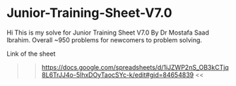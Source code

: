 # Junior-Training-Sheet-V7.0
Hi
This is my solve for Junior Training Sheet V7.0 By Dr Mostafa Saad Ibrahim. 
Overall ~950 problems for newcomers to problem solving. 

Link of the sheet 
>> https://docs.google.com/spreadsheets/d/1iJZWP2nS_OB3kCTjq8L6TrJJ4o-5lhxDOyTaocSYc-k/edit#gid=84654839 <<
